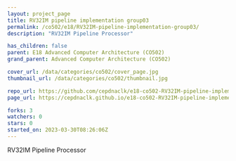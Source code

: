 ```yaml
---
layout: project_page
title: RV32IM pipeline implementation group03
permalink: /co502/e18/RV32IM-pipeline-implementation-group03/
description: "RV32IM Pipeline Processor"

has_children: false
parent: E18 Advanced Computer Architecture (CO502)
grand_parent: Advanced Computer Architecture (CO502)

cover_url: /data/categories/co502/cover_page.jpg
thumbnail_url: /data/categories/co502/thumbnail.jpg

repo_url: https://github.com/cepdnaclk/e18-co502-RV32IM-pipeline-implementation-group03
page_url: https://cepdnaclk.github.io/e18-co502-RV32IM-pipeline-implementation-group03

forks: 3
watchers: 0
stars: 0
started_on: 2023-03-30T08:26:06Z
---
```

RV32IM Pipeline Processor

